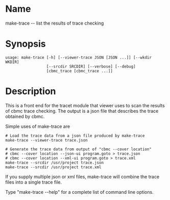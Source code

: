 # Name

make-trace -- list the results of trace checking

# Synopsis

	usage: make-trace [-h] [--viewer-trace JSON [JSON ...]] [--wkdir WKDIR]
					  [--srcdir SRCDIR] [--verbose] [--debug]
					  [cbmc_trace [cbmc_trace ...]]

# Description

This is a front end for the tracet module that viewer uses to scan
the results of cbmc trace checking. The output is a json file that
describes the trace obtained by cbmc.

Simple uses of make-trace are

    # Load the trace data from a json file produced by make-trace
    make-trace --viewer-trace trace.json

    # Generate the trace data from output of "cbmc --cover location"
    # cbmc --cover location --json-ui program.goto > trace.json
    # cbmc --cover location --xml-ui program.goto > trace.xml
    make-trace --srcdir /usr/project trace.json
    make-trace --srcdir /usr/project trace.xml

If you supply multiple json or xml files, make-trace will combine the
trace files into a single trace file.

Type "make-trace --help" for a complete list of command line options.
